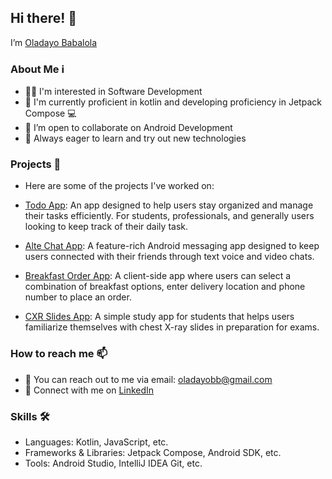 ## Hi there! 👋

I’m [Oladayo Babalola](https://github.com/cooncudee)

### About Me ℹ️
- 👨‍💻 I'm interested in Software Development
- 🚀 I'm currently proficient in kotlin and developing proficiency in Jetpack Compose 💻
- 💞️ I’m open to collaborate on Android Development
- 🌱 Always eager to learn and try out new technologies

### Projects 💼

- Here are some of the projects I've worked on:

- [Todo App](https://github.com/cooncudee/TODO_Mobile): 
  An app designed to help users stay organized and manage their tasks efficiently. For students, professionals, and generally users looking to keep track of their daily task.
- [Alte Chat App](https://github.com/cooncudee/Alte):
  A feature-rich Android messaging app designed to keep users connected with their friends through text voice and video chats.
- [Breakfast Order App](https://github.com/cooncudee/Breakfast_App):
  A client-side app where users can select a combination of breakfast options, enter delivery location and phone number to place an order.
- [CXR Slides App](https://github.com/cooncudee/CXRSlides):
  A simple study app for students that helps users familiarize themselves with chest X-ray slides in preparation for exams.

### How to reach me 📫

- 📧 You can reach out to me via email: oladayobb@gmail.com
- 🔗 Connect with me on [LinkedIn](https://www.linkedin.com/in/oladayo-babalola-spt/)

### Skills 🛠️

- Languages: Kotlin, JavaScript, etc.
- Frameworks & Libraries: Jetpack Compose, Android SDK, etc.
- Tools: Android Studio, IntelliJ IDEA Git, etc.

<!---
cooncudee/cooncudee is a ✨ special ✨ repository because its `README.md` (this file) appears on your GitHub profile.
You can click the Preview link to take a look at your changes.
--->
